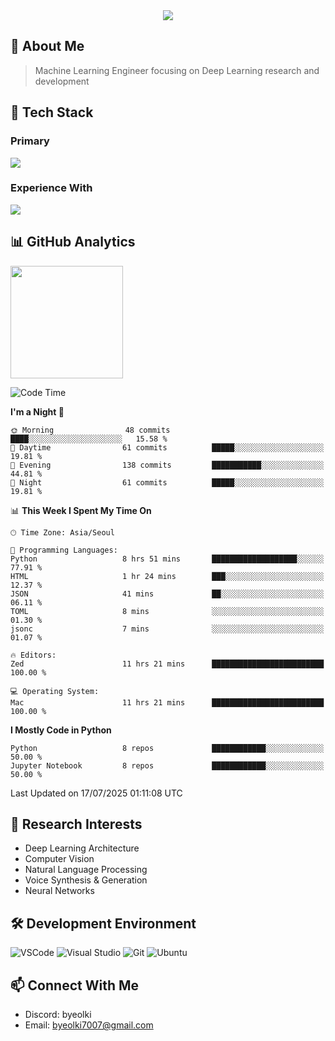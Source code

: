 <div align="center">
  <img src="https://capsule-render.vercel.app/api?type=waving&color=gradient&height=200&section=header&text=Hello%20World!&fontSize=50&animation=twinkling" />
</div>

## 🌌 About Me
> Machine Learning Engineer focusing on Deep Learning research and development

## 🎯 Tech Stack

### Primary
<div align="left">
  <img src="https://skillicons.dev/icons?i=python,pytorch" />
</div>

### Experience With
<div align="left">
  <img src="https://skillicons.dev/icons?i=tensorflow,html,css,js,nodejs,ts,java,go,elixir,c,cpp,rust,r,lua" />
</div>

## 📊 GitHub Analytics
<div>
  <a href="https://solved.ac/byeolki">
    <img align="center" height="180em" src="http://mazassumnida.wtf/api/v2/generate_badge?boj=byeolki" />
  </a>
</div>

<!--START_SECTION:waka-->
![Code Time](http://img.shields.io/badge/Code%20Time-63%20hrs%203%20mins-blue)

**I'm a Night 🦉** 

```text
🌞 Morning                48 commits          ████░░░░░░░░░░░░░░░░░░░░░   15.58 % 
🌆 Daytime                61 commits          █████░░░░░░░░░░░░░░░░░░░░   19.81 % 
🌃 Evening                138 commits         ███████████░░░░░░░░░░░░░░   44.81 % 
🌙 Night                  61 commits          █████░░░░░░░░░░░░░░░░░░░░   19.81 % 
```


📊 **This Week I Spent My Time On** 

```text
🕑︎ Time Zone: Asia/Seoul

💬 Programming Languages: 
Python                   8 hrs 51 mins       ███████████████████░░░░░░   77.91 % 
HTML                     1 hr 24 mins        ███░░░░░░░░░░░░░░░░░░░░░░   12.37 % 
JSON                     41 mins             ██░░░░░░░░░░░░░░░░░░░░░░░   06.11 % 
TOML                     8 mins              ░░░░░░░░░░░░░░░░░░░░░░░░░   01.30 % 
jsonc                    7 mins              ░░░░░░░░░░░░░░░░░░░░░░░░░   01.07 % 

🔥 Editors: 
Zed                      11 hrs 21 mins      █████████████████████████   100.00 % 

💻 Operating System: 
Mac                      11 hrs 21 mins      █████████████████████████   100.00 % 
```

**I Mostly Code in Python** 

```text
Python                   8 repos             ████████████░░░░░░░░░░░░░   50.00 % 
Jupyter Notebook         8 repos             ████████████░░░░░░░░░░░░░   50.00 % 
```




 Last Updated on 17/07/2025 01:11:08 UTC
<!--END_SECTION:waka-->

## 🔬 Research Interests
- Deep Learning Architecture
- Computer Vision
- Natural Language Processing
- Voice Synthesis & Generation
- Neural Networks

## 🛠 Development Environment
![VSCode](https://skillicons.dev/icons?i=vscode)
![Visual Studio](https://skillicons.dev/icons?i=visualstudio)
![Git](https://skillicons.dev/icons?i=git)
![Ubuntu](https://skillicons.dev/icons?i=ubuntu)

## 📫 Connect With Me
- Discord: byeolki
- Email: byeolki7007@gmail.com
